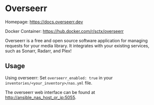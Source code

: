 # Overseerr

 Homepage: <https://docs.overseerr.dev>

 Docker Container: <https://hub.docker.com/r/sctx/overseerr>

 Overseerr is a free and open source software application for managing requests for your media library. It integrates with your existing services, such as Sonarr, Radarr, and Plex!

## Usage

 Using overseerr: Set `overseerr_enabled: true` in your `inventories/<your_inventory>/nas.yml` file.

 The overseerr web interface can be found at <http://ansible_nas_host_or_ip:5055>.

